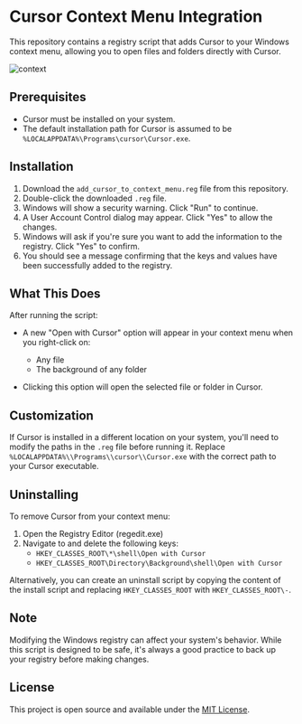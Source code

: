 # Cursor Context Menu Integration

This repository contains a registry script that adds Cursor to your Windows context menu, allowing you to open files and folders directly with Cursor.

![context](https://github.com/user-attachments/assets/bcc062b1-2e83-42b4-ade4-df009c06b6ed)

## Prerequisites

- Cursor must be installed on your system.
- The default installation path for Cursor is assumed to be `%LOCALAPPDATA%\Programs\cursor\Cursor.exe`.

## Installation

1. Download the `add_cursor_to_context_menu.reg` file from this repository.
2. Double-click the downloaded `.reg` file.
3. Windows will show a security warning. Click "Run" to continue.
4. A User Account Control dialog may appear. Click "Yes" to allow the changes.
5. Windows will ask if you're sure you want to add the information to the registry. Click "Yes" to confirm.
6. You should see a message confirming that the keys and values have been successfully added to the registry.

## What This Does

After running the script:

- A new "Open with Cursor" option will appear in your context menu when you right-click on:
  - Any file
  - The background of any folder

- Clicking this option will open the selected file or folder in Cursor.

## Customization

If Cursor is installed in a different location on your system, you'll need to modify the paths in the `.reg` file before running it. Replace `%LOCALAPPDATA%\\Programs\\cursor\\Cursor.exe` with the correct path to your Cursor executable.

## Uninstalling

To remove Cursor from your context menu:

1. Open the Registry Editor (regedit.exe)
2. Navigate to and delete the following keys:
   - `HKEY_CLASSES_ROOT\*\shell\Open with Cursor`
   - `HKEY_CLASSES_ROOT\Directory\Background\shell\Open with Cursor`

Alternatively, you can create an uninstall script by copying the content of the install script and replacing `HKEY_CLASSES_ROOT` with `HKEY_CLASSES_ROOT\-`.

## Note

Modifying the Windows registry can affect your system's behavior. While this script is designed to be safe, it's always a good practice to back up your registry before making changes.

## License

This project is open source and available under the [MIT License](LICENSE).
